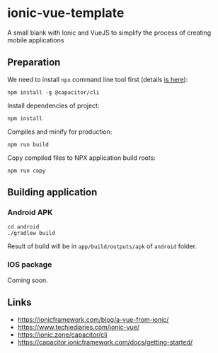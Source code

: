 # ionic-vue-template

A small blank with Ionic and VueJS to simplify the process of creating mobile applications


## Preparation

We need to install `npx` command line tool first (details [is here](https://ionic.zone/capacitor/cli)):

```
npm install -g @capacitor/cli
``` 

Install dependencies of project:

```
npm install
```

Compiles and minify for production:

```
npm run build
```

Copy compiled files to NPX application build roots:

```
npm run copy
```

## Building application

### Android APK
```
cd android
./gradlew build
```

Result of build will be in `app/build/outputs/apk` of `android` folder.

### IOS package

Coming soon.

## Links

* https://ionicframework.com/blog/a-vue-from-ionic/
* https://www.techiediaries.com/ionic-vue/
* https://ionic.zone/capacitor/cli
* https://capacitor.ionicframework.com/docs/getting-started/
